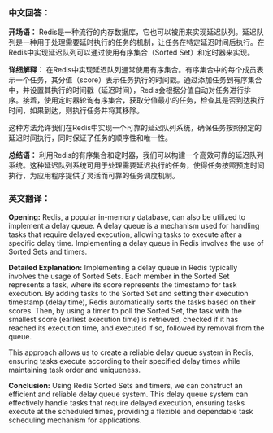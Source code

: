 ### 中文回答：

**开场语：**
Redis是一种流行的内存数据库，它也可以被用来实现延迟队列。延迟队列是一种用于处理需要延时执行的任务的机制，让任务在特定延迟时间后执行。在Redis中实现延迟队列可以通过使用有序集合（Sorted Set）和定时器来实现。

**详细解释：**
在Redis中实现延迟队列通常使用有序集合。有序集合中的每个成员表示一个任务，其分值（score）表示任务执行的时间戳。通过添加任务到有序集合中，并设置其执行的时间戳（延迟时间），Redis会根据分值自动对任务进行排序。接着，使用定时器轮询有序集合，获取分值最小的任务，检查其是否到达执行时间，如果到达，则执行任务并将其移除。

这种方法允许我们在Redis中实现一个可靠的延迟队列系统，确保任务按照预定的延迟时间执行，同时保证了任务的顺序性和唯一性。

**总结语：**
利用Redis的有序集合和定时器，我们可以构建一个高效可靠的延迟队列系统。这种延迟队列系统可用于处理需要延迟执行的任务，使得任务按照预定时间执行，为应用程序提供了灵活而可靠的任务调度机制。

### 英文翻译：

**Opening:**
Redis, a popular in-memory database, can also be utilized to implement a delay queue. A delay queue is a mechanism used for handling tasks that require delayed execution, allowing tasks to execute after a specific delay time. Implementing a delay queue in Redis involves the use of Sorted Sets and timers.

**Detailed Explanation:**
Implementing a delay queue in Redis typically involves the usage of Sorted Sets. Each member in the Sorted Set represents a task, where its score represents the timestamp for task execution. By adding tasks to the Sorted Set and setting their execution timestamp (delay time), Redis automatically sorts the tasks based on their scores. Then, by using a timer to poll the Sorted Set, the task with the smallest score (earliest execution time) is retrieved, checked if it has reached its execution time, and executed if so, followed by removal from the queue.

This approach allows us to create a reliable delay queue system in Redis, ensuring tasks execute according to their specified delay times while maintaining task order and uniqueness.

**Conclusion:**
Using Redis Sorted Sets and timers, we can construct an efficient and reliable delay queue system. This delay queue system can effectively handle tasks that require delayed execution, ensuring tasks execute at the scheduled times, providing a flexible and dependable task scheduling mechanism for applications.